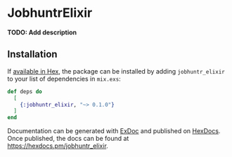 # JobhuntrElixir

**TODO: Add description**

## Installation

If [available in Hex](https://hex.pm/docs/publish), the package can be installed
by adding `jobhuntr_elixir` to your list of dependencies in `mix.exs`:

```elixir
def deps do
  [
    {:jobhuntr_elixir, "~> 0.1.0"}
  ]
end
```

Documentation can be generated with [ExDoc](https://github.com/elixir-lang/ex_doc)
and published on [HexDocs](https://hexdocs.pm). Once published, the docs can
be found at <https://hexdocs.pm/jobhuntr_elixir>.

